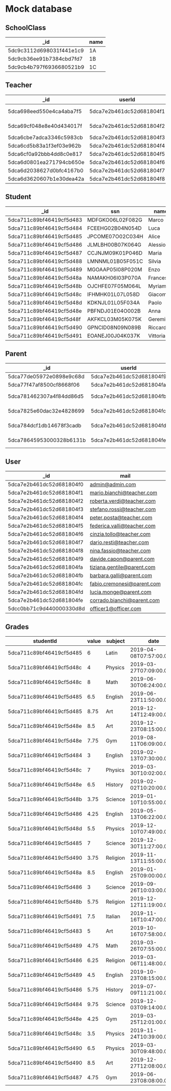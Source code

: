 # Mock database

## SchoolClass

|_id|name|
|---|----|
|5dc9c3112d698031f441e1c9|1A|
|5dc9cb36ee91b7384cbd7fd7|1B|
|5dc9cb4b797f6936680521b9|1C|

## Teacher

|_id|userId|ssn|name|surname|subjects|
|---|---|---|---|---|---|
|5dca698eed550e4ca4aba7f5|5dca7e2b461dc52d681804f1|DJRFUC56J13E485F|Marco|Bianchi|Italian, History|
|5dca69cf048e8e40d434017f|5dca7e2b461dc52d681804f2|CMFOLR29R45S203O|Roberta|Verdi|Math, Physics|
|5dca6cbe7adca3346c5983cb|5dca7e2b461dc52d681804f3|LDFVUI17P04D491B|Stefano|Rossi|Latin|
|5dca6cd5b83a1f3ef03e962b|5dca7e2b461dc52d681804f4|SCBGMN21E45O956Q|Peter|Posta|Art|
|5dca6cf0a92bbb4dd8c0e817|5dca7e2b461dc52d681804f5|PLVCGT02S19R549A|Federica|Valli|English|
|5dca6d0801ea271794cb650e|5dca7e2b461dc52d681804f6|LCFTUI58S49G910R|Cinzia|Tollo|Science|
|5dca6d2038627d0bfc4167b0|5dca7e2b461dc52d681804f7|QASVUM68G45D297P|Dario|Resti|Gym|
|5dca6d3620607b1e30dea42a|5dca7e2b461dc52d681804f8|NCFTOG69F23B796K|Nina|Fassio|Religion|

## Student

|_id|ssn|name|surname|classId|
|---|---|---|---|---|
|5dca711c89bf46419cf5d483|MDFGKO06L02F082G|Marco|Cremonesi|5dc9c3112d698031f441e1c9|
|5dca711c89bf46419cf5d484|FCEEHG02B04N054D|Luca|Longo|5dc9c3112d698031f441e1c9|
|5dca711c89bf46419cf5d485|JPCOME07O02C034H|Alice|Capon|5dc9c3112d698031f441e1c9|
|5dca711c89bf46419cf5d486|JLMLBH00B07K064G|Alessio|Mazzi|5dc9c3112d698031f441e1c9|
|5dca711c89bf46419cf5d487|CCJNJM09K01P046D|Maria|Palermo|5dc9c3112d698031f441e1c9|
|5dca711c89bf46419cf5d488|LMNNML01B05F051C|Silvia|Ferrari|5dc9c3112d698031f441e1c9|
|5dca711c89bf46419cf5d489|MGOAAP05I08P020M|Enzo|Cremonesi|5dc9c3112d698031f441e1c9|
|5dca711c89bf46419cf5d48a|NAMAKH06I03P070A|Francesca|Trentino|5dc9c3112d698031f441e1c9|
|5dca711c89bf46419cf5d48b|OJCHFE07F05M064L|Myriam|Manfrin|5dc9c3112d698031f441e1c9|
|5dca711c89bf46419cf5d48c|IFHMHK01L07L058D|Giacomo|Lori|5dc9c3112d698031f441e1c9|
|5dca711c89bf46419cf5d48d|KDKNJL01L05F034A|Paolo|Pirozzi|5dc9c3112d698031f441e1c9|
|5dca711c89bf46419cf5d48e|PBFNDJ01E04O002B|Anna|Bianchi|5dc9c3112d698031f441e1c9|
|5dca711c89bf46419cf5d48f|AKFKCL03M05K075K|Geremia|Costa|5dc9c3112d698031f441e1c9|
|5dca711c89bf46419cf5d490|GPNCID08N09N089B|Riccardo|Cocci|5dc9c3112d698031f441e1c9|
|5dca711c89bf46419cf5d491|EOANEJ00J04K037K|Vittoria|Bianchi|5dc9c3112d698031f441e1c9|

## Parent

|_id|userId|ssn|name|surname|children|
|---|---|---|---|---|---|
|5dca77de05972e0898e9c68d|5dca7e2b461dc52d681804f9|FAHKGA04F01L081M|Davide|Capon|5dca711c89bf46419cf5d485|
|5dca77f47af8500cf8668f06|5dca7e2b461dc52d681804fa|JFMCL00C02H025N|Tiziana|Gentile|5dca711c89bf46419cf5d485|
|5dca781462307a4f84dd86d5|5dca7e2b461dc52d681804fb|ELFLIP03J08D056L|Barbara|Galli|5dca711c89bf46419cf5d483, 5dca711c89bf46419cf5d489|
|5dca7825e60dac32e4828699|5dca7e2b461dc52d681804fc|GCOLGO03C09K019O|Fabio|Cremonesi|5dca711c89bf46419cf5d483, 5dca711c89bf46419cf5d489|
|5dca784dcf1db14678f3cadb|5dca7e2b461dc52d681804fd|BCOAEN01B09O049L|Lucia|Monge|5dca711c89bf46419cf5d48e, 5dca711c89bf46419cf5d491|
|5dca78645953000328b6131b|5dca7e2b461dc52d681804fe|GELOEN01E09P064N|Corrado|Bianchi|5dca711c89bf46419cf5d48e, 5dca711c89bf46419cf5d491|

## User

|_id|mail|password|scope
|---|---|---|---|
|5dca7e2b461dc52d681804f0|admin@admin.com|admin|admin|
|5dca7e2b461dc52d681804f1|mario.bianchi@teacher.com|teacher1|teacher|
|5dca7e2b461dc52d681804f2|roberta.verdi@teacher.com|teacher2|teacher|
|5dca7e2b461dc52d681804f3|stefano.rossi@teacher.com|teacher3|teacher|
|5dca7e2b461dc52d681804f4|peter.posta@teacher.com|teacher4|teacher|
|5dca7e2b461dc52d681804f5|federica.valli@teacher.com|teacher5|teacher|
|5dca7e2b461dc52d681804f6|cinzia.tollo@teacher.com|teacher6|teacher|
|5dca7e2b461dc52d681804f7|dario.resti@teacher.com|teacher7|teacher|
|5dca7e2b461dc52d681804f8|nina.fassio@teacher.com|teacher8|teacher|
|5dca7e2b461dc52d681804f9|davide.capon@parent.com|parentA_1|parent|
|5dca7e2b461dc52d681804fa|tiziana.gentile@parent.com|parentA_2|parent|
|5dca7e2b461dc52d681804fb|barbara.galli@parent.com|parentB_1|parent|
|5dca7e2b461dc52d681804fc|fabio.cremonesi@parent.com|parentB_2|parent|
|5dca7e2b461dc52d681804fd|lucia.monge@parent.com|parentC_1|parent|
|5dca7e2b461dc52d681804fe|corrado.bianchi@parent.com|parentC_2|parent|
|5dcc0bb71c9d440000330d8d|officer1@officer.com|officerofficer|

## Grades

|studentId|value|subject|date|
|---|---|---|---|
|5dca711c89bf46419cf5d485|6|Latin|2019-04-08T07:57:00.000Z|
|5dca711c89bf46419cf5d48c|4|Physics|2019-03-27T07:09:00.000Z|
|5dca711c89bf46419cf5d48c|8|Math|2019-06-30T06:24:00.000Z|
|5dca711c89bf46419cf5d485|6.5|English|2019-06-23T11:50:00.000Z|
|5dca711c89bf46419cf5d485|8.75|Art|2019-12-14T12:49:00.000Z|
|5dca711c89bf46419cf5d48e|8.5|Art|2019-12-23T08:15:00.000Z|
|5dca711c89bf46419cf5d48e|7.75|Gym|2019-08-11T06:09:00.000Z|
|5dca711c89bf46419cf5d484|3|English|2019-02-13T07:30:00.000Z|
|5dca711c89bf46419cf5d48c|7|Physics|2019-03-30T10:02:00.000Z|
|5dca711c89bf46419cf5d48e|6.5|History|2019-02-02T10:20:00.000Z|
|5dca711c89bf46419cf5d48b|3.75|Science|2019-01-10T10:55:00.000Z|
|5dca711c89bf46419cf5d486|4.25|English|2019-05-13T06:22:00.000Z|
|5dca711c89bf46419cf5d48d|5.5|Physics|2019-12-10T07:49:00.000Z|
|5dca711c89bf46419cf5d485|7|Science|2019-12-30T11:27:00.000Z|
|5dca711c89bf46419cf5d490|3.75|Religion|2019-11-13T11:55:00.000Z|
|5dca711c89bf46419cf5d48a|8.5|English|2019-01-25T09:00:00.000Z|
|5dca711c89bf46419cf5d486|3|Science|2019-09-26T10:03:00.000Z|
|5dca711c89bf46419cf5d48b|5.75|Religion|2019-12-12T11:19:00.000Z|
|5dca711c89bf46419cf5d491|7.5|Italian|2019-11-16T10:47:00.000Z|
|5dca711c89bf46419cf5d483|5|Art|2019-10-16T07:58:00.000Z|
|5dca711c89bf46419cf5d489|4.75|Math|2019-03-26T07:55:00.000Z|
|5dca711c89bf46419cf5d486|6.25|Religion|2019-03-06T11:48:00.000Z|
|5dca711c89bf46419cf5d489|4.5|English|2019-10-23T08:15:00.000Z|
|5dca711c89bf46419cf5d486|5.75|History|2019-07-09T11:21:00.000Z|
|5dca711c89bf46419cf5d484|9.75|Science|2019-12-03T09:14:00.000Z|
|5dca711c89bf46419cf5d48e|4.25|Gym|2019-03-25T12:01:00.000Z|
|5dca711c89bf46419cf5d48c|3.5|Physics|2019-11-24T10:39:00.000Z|
|5dca711c89bf46419cf5d490|6.5|Physics|2019-03-30T09:48:00.000Z|
|5dca711c89bf46419cf5d490|8.5|Art|2019-12-27T12:08:00.000Z|
|5dca711c89bf46419cf5d487|4.75|Gym|2019-06-23T08:08:00.000Z|

